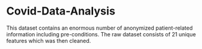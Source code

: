 # Covid-Data-Analysis
This dataset contains an enormous number of anonymized patient-related information including pre-conditions. The raw dataset consists of 21 unique features which was then cleaned. 
